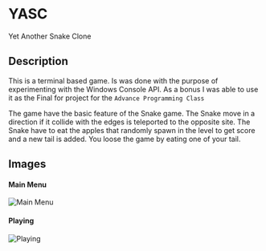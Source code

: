 # YASC
Yet Another Snake Clone 

## Description
This is a terminal based game. Is was done with the purpose of experimenting with the Windows Console API. As a bonus I was able to use it as the Final for project for the `Advance Programming Class`

The game have the basic feature of the Snake game. The Snake move in a direction if it collide with the edges is teleported to the opposite site. The Snake have to eat the apples that randomly spawn in the level to get score and a new tail is added. You loose the game by eating one of your tail.

## Images

#### Main Menu
![Main Menu](https://github.com/InusualZ/YASC/data/MainMenuState.png)

#### Playing
![Playing](https://github.com/InusualZ/YASC/data/PlayingState.png)